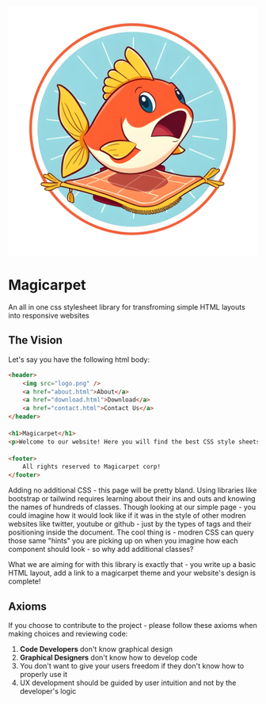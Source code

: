 ![Magicarpet Logo](magicarpet.png)

# Magicarpet
An all in one css stylesheet library for transfroming simple HTML layouts into responsive websites

## The Vision
Let's say you have the following html body:
```html
<header>
    <img src="logo.png" />
    <a href="about.html">About</a>
    <a href="download.html">Download</a>
    <a href="contact.html">Contact Us</a>
</header>

<h1>Magicarpet</h1>
<p>Welcome to our website! Here you will find the best CSS style sheets ever!</p>

<footer>
    All rights reserved to Magicarpet corp!
</footer>
```

Adding no additional CSS - this page will be pretty bland. Using libraries like bootstrap or tailwind 
requires learning about their ins and outs and knowing the names of hundreds of classes.
Though looking at our simple page - you could imagine how it would look like if it was in the style of
other modren websites like twitter, youtube or github - just by the types of tags and their positioning
inside the document. The cool thing is - modren CSS can query those same "hints" you are picking up on
when you imagine how each component should look - so why add additional classes?

What we are aiming for with this library is exactly that - you write up a basic HTML layout, add a link 
to a magicarpet theme and your website's design is complete!

## Axioms
If you choose to contribute to the project - please follow these axioms when making choices and reviewing code:
1. **Code Developers** don't know graphical design
2. **Graphical Designers** don't know how to develop code
3. You don't want to give your users freedom if they don't know how to properly use it
4. UX development should be guided by user intuition and not by the developer's logic
